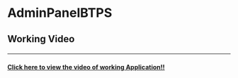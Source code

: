 # AdminPanelBTPS
## Working Video <hr>
#### [Click here to view the video of working Application!!](https://drive.google.com/file/d/1IR_VL9MKQWi_nJb15t7UyEMCpwJ5RbAO/view?usp=sharing)

